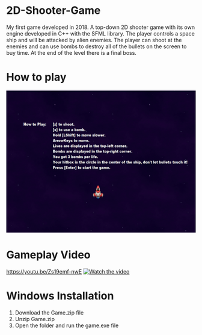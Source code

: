 # 2D-Shooter-Game
My first game developed in 2018. A top-down 2D shooter game with its own engine developed in C++ with the SFML library. The player controls a space ship and will be attacked by alien enemies. The player can shoot at the enemies and can use bombs to destroy all of the bullets on the screen to buy time. At the end of the level there is a final boss. 

# How to play
![](screenshots/how_to_play.PNG)

# Gameplay Video
https://youtu.be/Zs19emf-nwE
[![Watch the video](https://img.youtube.com/vi/Zs19emf-nwE/maxresdefault.jpg)](https://youtu.be/Zs19emf-nwE)

# Windows Installation
1. Download the Game.zip file
2. Unzip Game.zip
3. Open the folder and run the game.exe file
